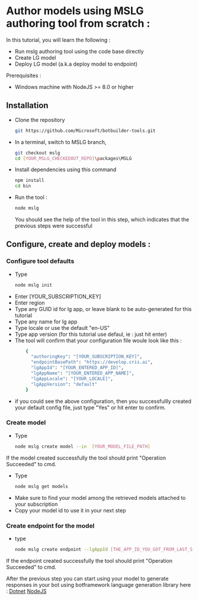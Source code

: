 # Author models using MSLG authoring tool from scratch :

In this tutorial, you will learn the following :
  - Run mslg authoring tool using the code base directly
  - Create LG model
  - Deploy LG model (a.k.a deploy model to endpoint)
  
Prerequisites :
  - Windows machine with NodeJS >= 8.0 or higher

## Installation

- Clone the repository
    ```bash
    git https://github.com/Microsoft/botbuilder-tools.git
    ```
- In a terminal, switch to MSLG branch, 
    ```bash
    git checkout mslg
    cd [YOUR_MSLG_CHECKEDOUT_REPO]\packages\MSLG
    ```
- Install dependencies using this command  
    ```bash
    npm install
    cd bin 
    ```
- Run the tool : 
     ```bash
    node mslg
    ```
    You should see the help of the tool in this step, which indicates that the previous steps were successful

## Configure, create and deploy models :

### Configure tool defaults
- Type 
    ```bash
    node mslg init
    ```
- Enter [YOUR_SUBSCRIPTION_KEY]
- Enter region
- Type any GUID id for lg app, or leave blank to be auto-generated for this tutorial
- Type any name for lg app
- Type locale or use the default "en-US"
- Type app version (for this tutorial use defaul, ie : just hit enter)
- The tool will confirm that your configuration file woule look like this : 
    ```sh
        {
          "authoringKey": "[YOUR_SUBSCRIPTION_KEY]",
          "endpointBasePath": "https://develop.cris.ai",
          "lgAppId": "[YOUR_ENTERED_APP_ID]",
          "lgAppName": "[YOUR_ENTERED_APP_NAME]",
          "lgAppLocale": "[YOUR_LOCALE]",
          "lgAppVersion": "default"
        }
    ```
- if you could see the above configuration, then you successfullly created your default config file, just type "Yes" or hit enter to confirm.

### Create model
- Type 
    ```bash
    node mslg create model --in  [YOUR_MODEL_FILE_PATH]
    ```
If the model created successfully the tool should print "Operation Succeeded" to cmd.
- Type 
     ```bash
    node mslg get models
    ```
- Make sure to find your model among the retrieved models attached to your subscription
- Copy your model id to use it in your next step

### Create endpoint for the model
- type
    ```bash
    node mslg create endpoint --lgAppId [THE_APP_ID_YOU_GOT_FROM_LAST_STEP]
    ```
If the endpoint created successfully the tool should print "Operation Succeeded" to cmd.

After the previous step you can start using your model to generate responses in your bot using botframework language generation library here : 
[Dotnet](https://github.com/Microsoft/botbuilder-dotnet/tree/MSLG) 
[NodeJS](https://github.com/Microsoft/botbuilder-js/tree/MSLG) 
